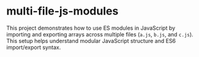 # multi-file-js-modules
This project demonstrates how to use ES modules in JavaScript by importing and exporting arrays across multiple files (`a.js`, `b.js`, and `c.js`). This setup helps understand modular JavaScript structure and ES6 import/export syntax.
